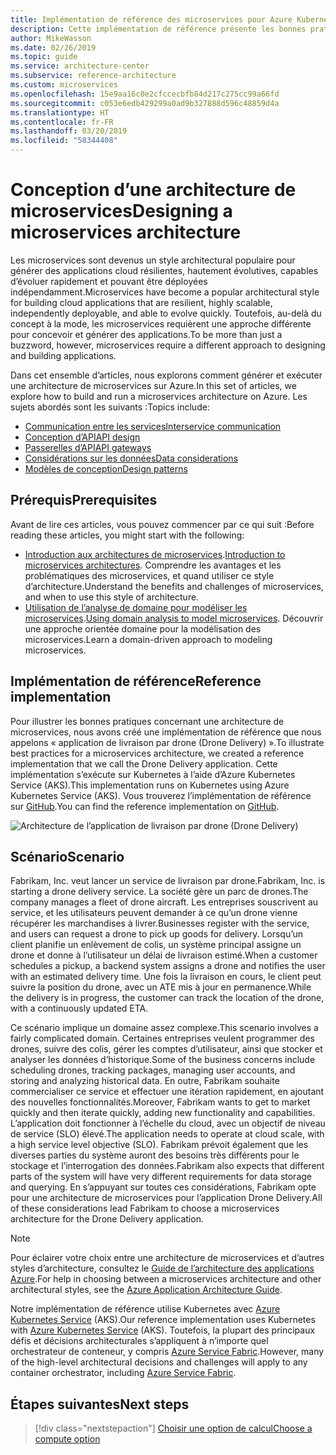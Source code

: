 ```yaml
---
title: Implémentation de référence des microservices pour Azure Kubernetes Service
description: Cette implémentation de référence présente les bonnes pratiques pour une architecture de microservices
author: MikeWasson
ms.date: 02/26/2019
ms.topic: guide
ms.service: architecture-center
ms.subservice: reference-architecture
ms.custom: microservices
ms.openlocfilehash: 15e9aa16c0e2cfccecbfb84d217c275cc99a66fd
ms.sourcegitcommit: c053e6edb429299a0ad9b327888d596c48859d4a
ms.translationtype: HT
ms.contentlocale: fr-FR
ms.lasthandoff: 03/20/2019
ms.locfileid: "58344408"
---
```

# <a name="designing-a-microservices-architecture"></a><span data-ttu-id="15bd9-103">Conception d’une architecture de microservices</span><span class="sxs-lookup"><span data-stu-id="15bd9-103">Designing a microservices architecture</span></span>

<span data-ttu-id="15bd9-104">Les microservices sont devenus un style architectural populaire pour générer des applications cloud résilientes, hautement évolutives, capables d’évoluer rapidement et pouvant être déployées indépendamment.</span><span class="sxs-lookup"><span data-stu-id="15bd9-104">Microservices have become a popular architectural style for building cloud applications that are resilient, highly scalable, independently deployable, and able to evolve quickly.</span></span> <span data-ttu-id="15bd9-105">Toutefois, au-delà du concept à la mode, les microservices requièrent une approche différente pour concevoir et générer des applications.</span><span class="sxs-lookup"><span data-stu-id="15bd9-105">To be more than just a buzzword, however, microservices require a different approach to designing and building applications.</span></span>

<span data-ttu-id="15bd9-106">Dans cet ensemble d’articles, nous explorons comment générer et exécuter une architecture de microservices sur Azure.</span><span class="sxs-lookup"><span data-stu-id="15bd9-106">In this set of articles, we explore how to build and run a microservices architecture on Azure.</span></span> <span data-ttu-id="15bd9-107">Les sujets abordés sont les suivants :</span><span class="sxs-lookup"><span data-stu-id="15bd9-107">Topics include:</span></span>

- [<span data-ttu-id="15bd9-108">Communication entre les services</span><span class="sxs-lookup"><span data-stu-id="15bd9-108">Interservice communication</span></span>](./interservice-communication.md)
- [<span data-ttu-id="15bd9-109">Conception d’API</span><span class="sxs-lookup"><span data-stu-id="15bd9-109">API design</span></span>](./api-design.md)
- [<span data-ttu-id="15bd9-110">Passerelles d’API</span><span class="sxs-lookup"><span data-stu-id="15bd9-110">API gateways</span></span>](./gateway.md)
- [<span data-ttu-id="15bd9-111">Considérations sur les données</span><span class="sxs-lookup"><span data-stu-id="15bd9-111">Data considerations</span></span>](./data-considerations.md)
- [<span data-ttu-id="15bd9-112">Modèles de conception</span><span class="sxs-lookup"><span data-stu-id="15bd9-112">Design patterns</span></span>](./patterns.md)

## <a name="prerequisites"></a><span data-ttu-id="15bd9-113">Prérequis</span><span class="sxs-lookup"><span data-stu-id="15bd9-113">Prerequisites</span></span>

<span data-ttu-id="15bd9-114">Avant de lire ces articles, vous pouvez commencer par ce qui suit :</span><span class="sxs-lookup"><span data-stu-id="15bd9-114">Before reading these articles, you might start with the following:</span></span>

- <span data-ttu-id="15bd9-115">[Introduction aux architectures de microservices](../introduction.md).</span><span class="sxs-lookup"><span data-stu-id="15bd9-115">[Introduction to microservices architectures](../introduction.md).</span></span> <span data-ttu-id="15bd9-116">Comprendre les avantages et les problématiques des microservices, et quand utiliser ce style d’architecture.</span><span class="sxs-lookup"><span data-stu-id="15bd9-116">Understand the benefits and challenges of microservices, and when to use this style of architecture.</span></span>
- <span data-ttu-id="15bd9-117">[Utilisation de l’analyse de domaine pour modéliser les microservices](../model/domain-analysis.md).</span><span class="sxs-lookup"><span data-stu-id="15bd9-117">[Using domain analysis to model microservices](../model/domain-analysis.md).</span></span> <span data-ttu-id="15bd9-118">Découvrir une approche orientée domaine pour la modélisation des microservices.</span><span class="sxs-lookup"><span data-stu-id="15bd9-118">Learn a domain-driven approach to modeling microservices.</span></span>

## <a name="reference-implementation"></a><span data-ttu-id="15bd9-119">Implémentation de référence</span><span class="sxs-lookup"><span data-stu-id="15bd9-119">Reference implementation</span></span>

<span data-ttu-id="15bd9-120">Pour illustrer les bonnes pratiques concernant une architecture de microservices, nous avons créé une implémentation de référence que nous appelons « application de livraison par drone (Drone Delivery) ».</span><span class="sxs-lookup"><span data-stu-id="15bd9-120">To illustrate best practices for a microservices architecture, we created a reference implementation that we call the Drone Delivery application.</span></span> <span data-ttu-id="15bd9-121">Cette implémentation s’exécute sur Kubernetes à l’aide d’Azure Kubernetes Service (AKS).</span><span class="sxs-lookup"><span data-stu-id="15bd9-121">This implementation runs on Kubernetes using Azure Kubernetes Service (AKS).</span></span> <span data-ttu-id="15bd9-122">Vous trouverez l’implémentation de référence sur [GitHub][drone-ri].</span><span class="sxs-lookup"><span data-stu-id="15bd9-122">You can find the reference implementation on [GitHub][drone-ri].</span></span>

![Architecture de l’application de livraison par drone (Drone Delivery)](../images/drone-delivery.png)

## <a name="scenario"></a><span data-ttu-id="15bd9-124">Scénario</span><span class="sxs-lookup"><span data-stu-id="15bd9-124">Scenario</span></span>

<span data-ttu-id="15bd9-125">Fabrikam, Inc. veut lancer un service de livraison par drone.</span><span class="sxs-lookup"><span data-stu-id="15bd9-125">Fabrikam, Inc. is starting a drone delivery service.</span></span> <span data-ttu-id="15bd9-126">La société gère un parc de drones.</span><span class="sxs-lookup"><span data-stu-id="15bd9-126">The company manages a fleet of drone aircraft.</span></span> <span data-ttu-id="15bd9-127">Les entreprises souscrivent au service, et les utilisateurs peuvent demander à ce qu’un drone vienne récupérer les marchandises à livrer.</span><span class="sxs-lookup"><span data-stu-id="15bd9-127">Businesses register with the service, and users can request a drone to pick up goods for delivery.</span></span> <span data-ttu-id="15bd9-128">Lorsqu’un client planifie un enlèvement de colis, un système principal assigne un drone et donne à l’utilisateur un délai de livraison estimé.</span><span class="sxs-lookup"><span data-stu-id="15bd9-128">When a customer schedules a pickup, a backend system assigns a drone and notifies the user with an estimated delivery time.</span></span> <span data-ttu-id="15bd9-129">Une fois la livraison en cours, le client peut suivre la position du drone, avec un ATE mis à jour en permanence.</span><span class="sxs-lookup"><span data-stu-id="15bd9-129">While the delivery is in progress, the customer can track the location of the drone, with a continuously updated ETA.</span></span>

<span data-ttu-id="15bd9-130">Ce scénario implique un domaine assez complexe.</span><span class="sxs-lookup"><span data-stu-id="15bd9-130">This scenario involves a fairly complicated domain.</span></span> <span data-ttu-id="15bd9-131">Certaines entreprises veulent programmer des drones, suivre des colis, gérer les comptes d’utilisateur, ainsi que stocker et analyser les données d’historique.</span><span class="sxs-lookup"><span data-stu-id="15bd9-131">Some of the business concerns include scheduling drones, tracking packages, managing user accounts, and storing and analyzing historical data.</span></span> <span data-ttu-id="15bd9-132">En outre, Fabrikam souhaite commercialiser ce service et effectuer une itération rapidement, en ajoutant des nouvelles fonctionnalités.</span><span class="sxs-lookup"><span data-stu-id="15bd9-132">Moreover, Fabrikam wants to get to market quickly and then iterate quickly, adding new functionality and capabilities.</span></span> <span data-ttu-id="15bd9-133">L’application doit fonctionner à l’échelle du cloud, avec un objectif de niveau de service (SLO) élevé.</span><span class="sxs-lookup"><span data-stu-id="15bd9-133">The application needs to operate at cloud scale, with a high service level objective (SLO).</span></span> <span data-ttu-id="15bd9-134">Fabrikam prévoit également que les diverses parties du système auront des besoins très différents pour le stockage et l’interrogation des données.</span><span class="sxs-lookup"><span data-stu-id="15bd9-134">Fabrikam also expects that different parts of the system will have very different requirements for data storage and querying.</span></span> <span data-ttu-id="15bd9-135">En s’appuyant sur toutes ces considérations, Fabrikam opte pour une architecture de microservices pour l’application Drone Delivery.</span><span class="sxs-lookup"><span data-stu-id="15bd9-135">All of these considerations lead Fabrikam to choose a microservices architecture for the Drone Delivery application.</span></span>

> [!NOTE]
> <span data-ttu-id="15bd9-136">Pour éclairer votre choix entre une architecture de microservices et d’autres styles d’architecture, consultez le [Guide de l’architecture des applications Azure](../../guide/index.md).</span><span class="sxs-lookup"><span data-stu-id="15bd9-136">For help in choosing between a microservices architecture and other architectural styles, see the [Azure Application Architecture Guide](../../guide/index.md).</span></span>

<span data-ttu-id="15bd9-137">Notre implémentation de référence utilise Kubernetes avec [Azure Kubernetes Service](/azure/aks/) (AKS).</span><span class="sxs-lookup"><span data-stu-id="15bd9-137">Our reference implementation uses Kubernetes with [Azure Kubernetes Service](/azure/aks/) (AKS).</span></span> <span data-ttu-id="15bd9-138">Toutefois, la plupart des principaux défis et décisions architecturales s’appliquent à n’importe quel orchestrateur de conteneur, y compris [Azure Service Fabric](/azure/service-fabric/).</span><span class="sxs-lookup"><span data-stu-id="15bd9-138">However, many of the high-level architectural decisions and challenges will apply to any container orchestrator, including [Azure Service Fabric](/azure/service-fabric/).</span></span>

<!-- links -->

[drone-ri]: https://github.com/mspnp/microservices-reference-implementation

## <a name="next-steps"></a><span data-ttu-id="15bd9-139">Étapes suivantes</span><span class="sxs-lookup"><span data-stu-id="15bd9-139">Next steps</span></span>

> [!div class="nextstepaction"]
> [<span data-ttu-id="15bd9-140">Choisir une option de calcul</span><span class="sxs-lookup"><span data-stu-id="15bd9-140">Choose a compute option</span></span>](./compute-options.md)